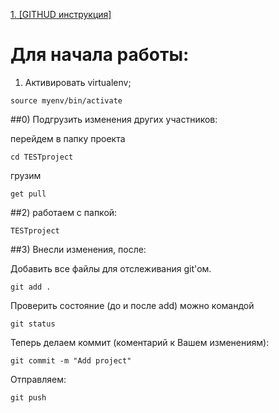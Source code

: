 <a href="https://github.com/atknin/MINAT/blob/master/Git_instruction.md" align="absmiddle"/> 1. [GITHUD инструкция]</a>
 

 # Для начала работы:

 

1) Активировать  virtualenv;

```	
source myenv/bin/activate
```	

##0) Подгрузить изменения других участников:

перейдем в папку проекта
 ```	
cd TESTproject
```	
грузим
 ```	
get pull
```	

##2) работаем с папкой:

```	
TESTproject
```	

##3) Внесли изменения, после:



Добавить все файлы для отслеживания git'ом.

```	
git add .
```

 Проверить состояние (до и после add) можно командой

```
git status
```

Теперь делаем коммит (коментарий к Вашем изменениям):

```
git commit -m "Add project"
```

Отправляем:

```
git push
```
